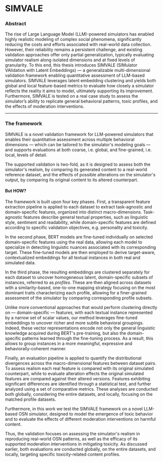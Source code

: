 # SIMVALE

### Abstract
The rise of Large Language Model (LLM)-powered simulators has enabled highly realistic modeling of complex social phenomena, significantly reducing the costs and efforts associated with real-world data collection. However, their reliability remains a persistent challenge, and existing validation approaches offer only partial generalization, typically evaluating simulator realism along isolated dimensions and at fixed levels of granularity. To this end, this thesis introduces SIMVALE (SIMulator VAlidation with Latent Embeddings) — a generalizable multi-dimensional validation framework enabling quantitative assessment of LLM-based simulators. SIMVALE leverages latent embedding clustering and yields both global and local feature-based metrics to evaluate how closely a simulator reflects the reality it aims to model, ultimately supporting its improvement. Furthermore, SIMVALE is tested on a real case study to assess the simulator’s ability to replicate general behavioral patterns, toxic profiles, and the effects of moderation interventions.

---

### The framework
SIMVALE is a novel validation framework for LLM-powered simulators that enables their quantitative assessment across multiple behavioral dimensions — which can be tailored to the simulator's modeling goals — and supports evaluations at both coarse, i.e. global, and fine-grained, i.e. local, levels of detail.

The supported validation is two-fold, as it is designed to assess both the simulator's realism, by comparing its generated content to a real-world reference dataset, and the effects of possible alterations on the simulator's output, by comparing its original content to its altered counterpart.

#### But HOW?
The framework is built upon four key phases. First, a transparent feature extraction pipeline is applied to each dataset to extract task-agnostic and domain-specific features, organized into distinct macro-dimensions. Task-agnostic features describe general textual properties, such as linguistic style, sentiment and readability, while domain-specific features are defined according to specific validation objectives, e.g. personality and toxicity.

In the second phase, BERT models are fine-tuned individually on selected domain-specific features using the real data, allowing each model to specialize in detecting linguistic nuances associated with its corresponding target. These fine-tuned models are then employed to derive target-aware, contextualized embeddings for all textual instances in both real and simulated data.

In the third phase, the resulting embeddings are clustered separately for each dataset to uncover homogeneous latent, domain-specific subsets of instances, referred to as _profiles_. These are then aligned across datasets with a similarity-based, one-to-one mapping strategy focusing on the most dominant traits characterizing each profile, allowing for a finer-grained assessment of the simulator by comparing corresponding profile subsets.

Unlike more conventional approaches that would perform clustering directly on — domain-specific — features, with each textual instance represented by a narrow set of scalar values, our method leverages fine-tuned embeddings to uncover richer and more subtle behavioral groupings. Indeed, these vector representations encode not only the general linguistic knowledge acquired during BERT's pre-training, but also the domain-specific patterns learned through the fine-tuning process. As a result, this allows to group instances in a more meaningful, expressive and behaviorally-coherent manner.

Finally, an evaluation pipeline is applied to quantify the distributional divergences across the macro-dimensional features between dataset pairs. To assess realism each real feature is compared with its original simulated counterpart, while to evaluate alteration effects the original simulated features are compared against their altered versions. Features exhibiting significant differences are identified through a statistical test, and further analyzed using a set of comparative metrics. These analyses are conducted both globally, considering the entire datasets, and locally, focusing on the matched profile datasets.

Furthermore, in this work we test the SIMVALE framework on a novel LLM-based OSN simulator, designed to model the emergence of toxic behavior and to evaluate the effects of different moderation interventions on harmful content.

Thus, the validation focuses on assessing the simulator's realism in reproducing real-world OSN patterns, as well as the efficacy of its supported moderation interventions in mitigating toxicity. As discussed earlier, both evaluations are conducted globally, on the entire datasets, and locally, targeting specific toxicity-related content profiles.
